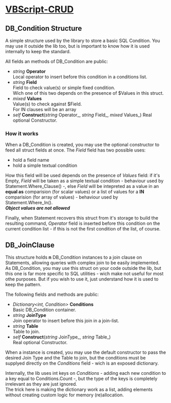 # [VBScript-CRUD](../README.md)
## DB_Condition Structure

A simple structure used by the library to store a basic SQL Condition. You may use it outside the lib too, but is important to know how it is used internally to keep the standard.

All fields an methods of DB_Condition are public:

* *string* **Operator**  
    Local operator to insert before this condition in a conditions list.
* *string* **Field**  
    Field to check value(s) or simple fixed condition.  
    Wich one of this two depends on the presence of $Values in this struct.
* *mixed* **Values**  
    Value(s) to check against $Field.  
    For IN clauses will be an array
* *self* **Construct**(*string* Operator_, *string* Field_, *mixed* Values_)
    Real optional Constructor.

### How it works

When a DB_Condition is created, you may use the optional constructor to feed all struct fields at once. The *Field* field has two possible uses:

* hold a field name
* hold a simple textual condition

How this field will be used depends on the presence of *Values* field: if it's Empty, *Field* will be taken as a simple textual condition - behaviour used by Statement.Where_Clause() -, else *Field* will be intepreted as a value in an **equal as** comparision (for scalar values) or a list of values for a **IN** comparision (for array of values) - behaviour used by Statement.Where_In().  
***Object values are not allowed***

Finally, when Statement recovers this struct from it's storage to build the resulting command, *Operator* field is inserted before this condition on the current condition list - if this is not the first condition of the list, of course.

## DB_JoinClause

This structure holds **n** DB_Condition instances to a join clause on Statements, allowing queries with complex join to be easily implemented.  
As DB_Condition, you may use this struct on your code outside the lib, but this one is far more specific to SQL utilities - wich make not useful for most othe purposes. But if you wish to use it, just understand how it is used to keep the pattern.

The following fields and methods are public:

* *Dictionary<int, Condition>* **Conditions**  
    Basic DB_Condition container.
* *string* **JoinType**  
    Join operator to insert before this join in a join-list.
* *string* **Table**  
    Table to join.
* *self* **Construct**(*string* JoinType_, *string* Table_)  
    Real optional Constructor.

When a instance is created, you may use the default constructor to pass the desired Join Type and the Table to join, but the conditions must be supplyed directly on the *Conditions* field - wich is an exposed dictionary.

Internally, the lib uses int keys on *Conditions* - adding each new condition to a key equal to Conditions.Count -, but the type of the keys is completely irrelevant as they are just ignored.  
The trick here is making the dictionary work as a list, adding elements without creating custom logic for memory (re)allocation.
